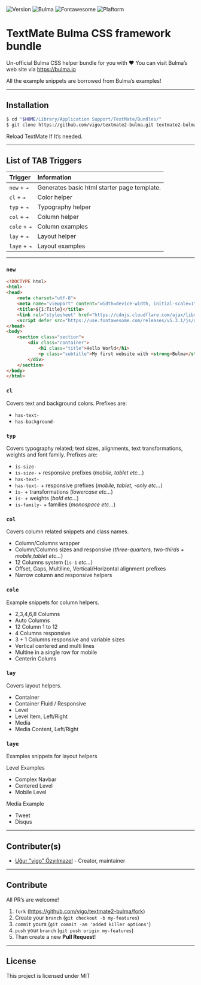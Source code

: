![Version](https://img.shields.io/badge/version-0.1.0-orange.svg)
![Bulma](https://img.shields.io/badge/bulma-0.7.2-green.svg)
![Fontawesome](https://img.shields.io/badge/fontawesome-5.3.1-green.svg)
![Plaftorm](https://img.shields.io/badge/platform-TextMate-blue.svg)

# TextMate Bulma CSS framework bundle

Un-official Bulma CSS helper bundle for you with ❤️ You can visit Bulma’s
web site via https://bulma.io

All the example snippets are borrowed from Bulma’s examples!

---

## Installation

```bash
$ cd "$HOME/Library/Application Support/TextMate/Bundles/"
$ git clone https://github.com/vigo/textmate2-bulma.git textmate2-bulma.tmbundle
```

Reload TextMate If It’s needed.

---

## List of TAB Triggers

| Trigger                | Information                                 |
|:-----------------------|:--------------------------------------------|
| `new` + <kbd>⇥</kbd>  | Generates basic html starter page template. |
| `cl` + <kbd>⇥</kbd>   | Color helper                                |
| `typ` + <kbd>⇥</kbd>  | Typography helper                           |
| `col` + <kbd>⇥</kbd>  | Column helper                               |
| `cole` + <kbd>⇥</kbd> | Column examples                             |
| `lay` + <kbd>⇥</kbd>  | Layout helper                               |
| `laye` + <kbd>⇥</kbd> | Layout examples                             |

---

### `new`

```html
<!DOCTYPE html>
<html>
<head>
    <meta charset="utf-8">
    <meta name="viewport" content="width=device-width, initial-scale=1">
    <title>${1:Title}</title>
    <link rel="stylesheet" href="https://cdnjs.cloudflare.com/ajax/libs/bulma/0.7.2/css/bulma.min.css">
    <script defer src="https://use.fontawesome.com/releases/v5.3.1/js/all.js"></script>
</head>
<body>
    <section class="section">
        <div class="container">
            <h1 class="title">Hello World</h1>
            <p class="subtitle">My first website with <strong>Bulma</strong>!</p>
        </div>
    </section>
</body>
</html>
```


### `cl`

Covers text and background colors. Prefixes are:

- `has-text-`
- `has-background-`


### `typ`

Covers typography related; text sizes, alignments, text transformations,
weights and font family. Prefixes are:

- `is-size-`
- `is-size-` + responsive prefixes (*mobile, tablet etc...*)
- `has-text-`
- `has-text-` + responsive prefixes (*mobile, tablet, -only etc...*)
- `is-` + transformations (*lowercase etc...*)
- `is-` + weights (*bold etc...*)
- `is-family-` + families (*monospace etc...*)


### `col`

Covers column related snippets and class names.

- Column/Columns wrapper
- Column/Columns sizes and responsive (*three-quarters, two-thirds + mobile,tablet etc...*)
- 12 Columns system (`is-1` *etc...*)
- Offset, Gaps, Multiline, Vertical/Horizontal alignment prefixes
- Narrow column and responsive helpers


### `cole`

Example snippets for column helpers.

- 2,3,4,6,8 Columns
- Auto Columns
- 12 Column 1 to 12
- 4 Columns responsive
- 3 + 1 Columns responsive and variable sizes
- Vertical centered and multi lines
- Multine in a single row for mobile
- Centerin Colums


### `lay`

Covers layout helpers.

- Container
- Container Fluid / Responsive
- Level
- Level Item, Left/Right
- Media
- Media Content, Left/Right

### `laye`

Examples snippets for layout helpers

Level Examples

- Complex Navbar
- Centered Level
- Mobile Level

Media Example

- Tweet
- Disqus

---

## Contributer(s)

* [Uğur "vigo" Özyılmazel](https://github.com/vigo) - Creator, maintainer


---


## Contribute

All PR’s are welcome!

1. `fork` (https://github.com/vigo/textmate2-bulma/fork)
1. Create your `branch` (`git checkout -b my-features`)
1. `commit` yours (`git commit -am 'added killer options'`)
1. `push` your `branch` (`git push origin my-features`)
1. Than create a new **Pull Request**!


---


## License

This project is licensed under MIT

